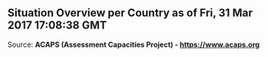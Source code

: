 ## Situation Overview per Country as of Fri, 31 Mar 2017 17:08:38 GMT

Source: **ACAPS (Assessment Capacities Project) - https://www.acaps.org**